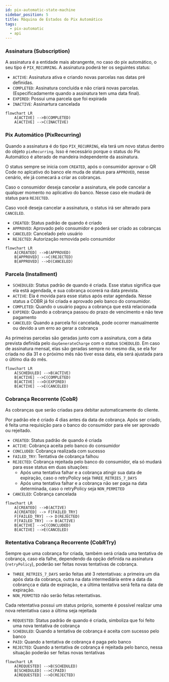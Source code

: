 ```yaml
---
id: pix-automatic-state-machine
sidebar_position: 5
title: Máquina de Estados do Pix Automático
tags:
  - pix-automatic
  - api
---
```


### Assinatura (Subscription)

A assinatura é a entidade mais abrangente, no caso do pix automático, o seu tipo é `PIX_RECURRING`. A assinatura poderá ter os seguintes status:

- `ACTIVE`: Assinatura ativa e criando novas parcelas nas datas pré definidas.
- `COMPLETED`: Assinatura concluída e não criará novas parcelas. (Especificadamente quando a assinatura tem uma data final).
- `EXPIRED`: Possui uma parcela que foi expirada
- `INACTIVE`: Assinartura cancelada

```mermaid
flowchart LR
    A[ACTIVE] -->B(COMPLETED)
    A[ACTIVE] -->C(INACTIVE)
```

### Pix Automático (PixRecurring)

Quando a assinatura é do tipo `PIX_RECURRING`, ela terá um novo status dentro do objeto `pixRecurring`. Isso é necessário porque o status do Pix Automático é alterado de mandeira independente da assinatura.

O status sempre se inicia com `CREATED`, após o consumidor aprovar o QR Code no aplcativo do banco ele muda de status para `APPROVED`, nesse cenário, ele já comecará a criar as cobranças.

Caso o consumidor deseja cancelar a assinatura, ele pode cancelar a qualquer momento no aplicativo do banco. Nesse caso ele mudará de status para `REJECTED`.

Caso você deseja cancelar a assinatura, o status irá ser alterado para `CANCELED`.

- `CREATED`: Status padrão de quando é criado 
- `APPROVED`: Aprovado pelo consumidor e poderá ser criado as cobranças
- `CANCELED`: Cancelado pelo usuário
- `REJECTED`: Autorização removida pelo consumidor

```mermaid
flowchart LR
    A[CREATED] -->B(APPROVED)
    B[APPROVED] -->C(REJECTED)
    B[APPROVED] -->D(CANCELED)
```


### Parcela (Installment)

- `SCHEDULED`: Status padrão de quando é criada. Esse status significa que ela está agendada, e sua cobrança ocorerá na data prevista.
- `ACTIVE`: Ela é movida para esse status após estar agendada. Nesse status a COBR já foi criada e aprovado pelo banco do consumidor.
- `COMPLETED`: Quando o usuário pagou a cobrança que está relacionada
- `EXPIRED`: Quando a cobrança passou do prazo de vencimento e não teve pagamento
- `CANCELED`: Quando a parcela foi cancelada, pode ocorrer manualmente ou devido a um erro ao gerar a cobrança

As primeiras parcelas são geradas junto com a assinatura, com a data prevista definida pelo `dayGenerateCharge` com o status `SCHEDULED`. Em caso de assinatura mensal, elas são geradas sempre no mesmo dia, se ela for criada no dia 31 e o próximo mês não tiver essa data, ela será ajustada para o último dia do mês.

```mermaid
flowchart LR
    A[SCHEDULED] -->B(ACTIVE)
    B[ACTIVE] -->C(COMPLETED)
    B[ACTIVE] -->D(EXPIRED)
    B[ACTIVE] -->E(CANCELED)
```

### Cobrança Recorrente (CobR) 

As cobranças que serão criadas para debitar automaticamente do cliente.

Por padrão ele é criado 4 dias antes da data de cobrança. Após ser criado, é feita uma requisição para o banco do consumidor para ele ser aprovado ou rejeitado.

- `CREATED`: Status padrão de quando é criada
- `ACTIVE`: Cobrança aceita pelo banco do consumidor
- `CONCLUDED`: Cobrança realizada com sucesso
- `FAILED_TRY`: Tentativa de cobrança falhou
- `REJECTED`: Cobrança rejeitada pelo banco do consumidor, ela só mudará para esse status em duas situações: 
    - Após uma tentativa falhar e a cobrança atingir sua data de expiração, caso o retryPolicy seja `THREE_RETRIES_7_DAYS`
    - Após uma tentativa falhar e a cobrança não ser paga na data determinada, caso o retryPolicy seja `NON_PERMITED` 
- `CANCELED`: Cobrança cancelada 

```mermaid
flowchart LR
    A[CREATED] -->B(ACTIVE)
    A[CREATED] --> F[FAILED_TRY]
    F[FAILED_TRY] --> D(REJECTED)
    F[FAILED_TRY] --> B(ACTIVE)
    B[ACTIVE] -->C(CONCLUDED)
    B[ACTIVE] -->E(CANCELED)
```

### Retentativa Cobrança Recorrente (CobRTry) 

Sempre que uma cobrança for criada, também será criada uma tentativa de cobrança, caso ela falhe, dependendo da opção definida na assinatura (`retryPolicy`), poderão ser feitas novas tentativas de cobrança.

- `THREE_RETRIES_7_DAYS` serão feitas até 3 retentativas: a primeira um dia após data da cobrança, outra na data intermediária entre a data da cobrançca e data de expiração, e a última tentativa será feita na data de expiração.
- `NON_PERMITED` não serão feitas retentativas.

Cada retentativa possui um status próprio, somente é possível realizar uma nova retentativa caso a última seja rejeitada

- `REQUESTED`: Status padrão de quando é criada, simboliza que foi feito uma nova tentativa de cobrança
- `SCHEDULED`: Quando a tentativa de cobrança é aceita com sucesso pelo banco
- `PAID`: Quando a tentativa de cobrança é paga pelo banco
- `REJECTED`: Quando a tentativa de cobrança é rejeitada pelo banco, nessa situação poderão ser feitas novas tentativas

```mermaid
flowchart LR
    A[REQUESTED] -->B(SCHEDULED)
    B[SCHEDULED] -->C(PAID)
    A[REQUESTED] -->D(REJECTED)
```